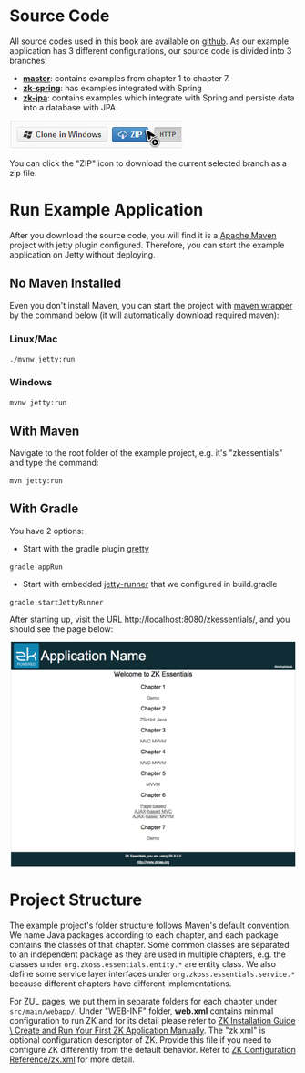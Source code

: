 # Source Code

All source codes used in this book are available on [github](https://github.com/zkoss/zkessentials). As our example application has 3 different configurations, our source code is divided into 3 branches:

* [**master**](https://github.com/zkoss/zkessentials/): contains examples from chapter 1 to chapter 7.
* [**zk-spring**](https://github.com/zkoss/zkessentials/tree/zk-spring): has examples integrated with Spring
* [**zk-jpa**](https://github.com/zkoss/zkessentials/tree/zk-jpa): contains examples which integrate with Spring and
persiste data into a database with JPA.

![ center](images/ze-ch2-download-zip.png)

You can click the "ZIP" icon to download the current selected branch as
a zip file.


# Run Example Application

After you download the source code, you will find it is a [Apache Maven](http://maven.apache.org/) project with jetty plugin configured. Therefore, you can start the example application on Jetty without deploying.

## No Maven Installed
Even you don't install Maven, you can start the project with [maven wrapper](https://github.com/takari/maven-wrapper) by the command below (it will automatically download required maven):

### Linux/Mac
`./mvnw jetty:run`

### Windows
`mvnw jetty:run`

## With Maven
Navigate to the root folder of the example project, e.g. it's "zkessentials" and type the command:

`mvn jetty:run`

## With Gradle
You have 2 options:
* Start with the gradle plugin [gretty](https://github.com/akhikhl/gretty)

`gradle appRun`
*  Start with embedded [jetty-runner](https://www.eclipse.org/jetty/documentation/9.4.x/runner.html) that we configured in build.gradle

`gradle startJettyRunner`


After starting up, visit the URL http://localhost:8080/zkessentials/, and you should
see the page below:

![](images/ze-ch2-index.png)



# Project Structure
The example project's folder structure follows Maven's default convention. We name Java packages according to each chapter, and each package contains the classes of that chapter. Some common classes are separated to an independent package as they are used in multiple chapters, e.g. the classes under `org.zkoss.essentials.entity.*` are entity class. We also define some service layer interfaces under `org.zkoss.essentials.service.*` because different chapters have different implementations.

For ZUL pages, we put them in separate folders for each chapter
under `src/main/webapp/`. Under "WEB-INF" folder, **web.xml** contains
minimal configuration to run ZK and for its detail please refer to [ ZK
Installation Guide \\ Create and Run Your First ZK Application
Manually](http://books.zkoss.org/wiki/ZK%20Installation%20Guide/Quick%20Start/Create%20and%20Run%20Your%20First%20ZK%20Application%20Manually).
The "zk.xml" is optional configuration descriptor of ZK. Provide this
file if you need to configure ZK differently from the default behavior.
Refer to [ZK Configuration Reference/zk.xml](http://books.zkoss.org/wiki/ZK%20Configuration%20Reference/zk.xml) for more detail.
